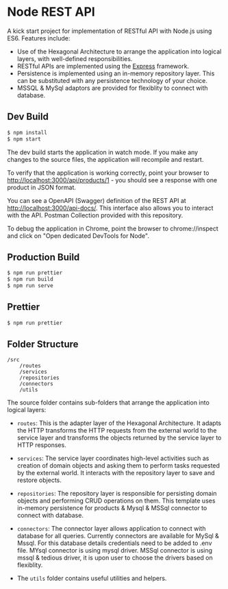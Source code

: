 # Node REST API

A kick start project for implementation of RESTful API with Node.js using ES6.
Features include:

-   Use of the Hexagonal Architecture to arrange the application into logical
    layers, with well-defined responsibilities.
-   RESTful APIs are implemented using the [Express](http://expressjs.com/)
    framework.
-   Persistence is implemented using an in-memory repository layer. This can be
    substituted with any persistence technology of your choice.
-   MSSQL & MySql adaptors are provided for flexiblity to connect with database.

## Dev Build

```bash
$ npm install
$ npm start
```

The dev build starts the application in watch mode. If you make any changes to
the source files, the application will recompile and restart.

To verify that the application is working correctly, point your browser to
[http://localhost:3000/api/products/1](http://localhost:3000/api/products/1) -
you should see a response with one product in JSON format.

You can see a OpenAPI (Swagger) definition of the REST API at
[http://localhost:3000/api-docs/](http://localhost:3000/api-docs/). This
interface also allows you to interact with the API. Postman Collection provided
with this repository.

To debug the application in Chrome, point the browser to chrome://inspect and
click on "Open dedicated DevTools for Node".

## Production Build

```bash
$ npm run prettier
$ npm run build
$ npm run serve
```

## Prettier

```bash
$ npm run prettier
```

## Folder Structure

```
/src
    /routes
    /services
    /repositories
    /connectors
    /utils
```

The source folder contains sub-folders that arrange the application into logical
layers:

-   `routes`: This is the adapter layer of the Hexagonal Architecture. It adapts
    the HTTP transforms the HTTP requests from the external world to the service
    layer and transforms the objects returned by the service layer to HTTP
    responses.

-   `services`: The service layer coordinates high-level activities such as
    creation of domain objects and asking them to perform tasks requested by the
    external world. It interacts with the repository layer to save and restore
    objects.

-   `repositories`: The repository layer is responsible for persisting domain
    objects and performing CRUD operations on them. This template uses in-memory
    persistence for products & Mysql & MSSql connector to connect with database.

-   `connectors`: The connector layer allows application to connect with
    database for all queries. Currently connectors are available for MySql &
    Mssql. For this database details credentials need to be added to .env file.
    MYsql connector is using mysql driver. MSSql connector is using mssql &
    tedious driver, it is upon user to choose the drivers based on flexiblity.

-   The `utils` folder contains useful utilities and helpers.
